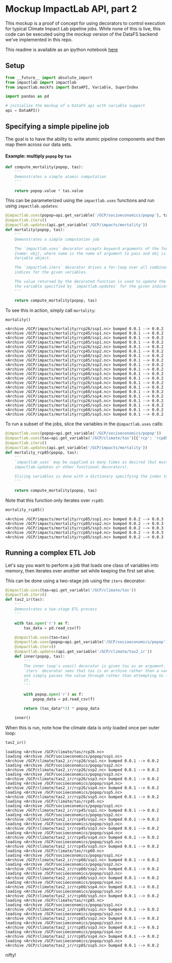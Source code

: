 # Mockup ImpactLab API, part 2

This mockup is a proof of concept for using decorators to control execution for typical Climate Impact Lab pipeline jobs. While none of this is live, this code can be executed using the mockup version of the DataFS backend we've implemented in this repo.

This readme is available as an ipython notebook [here](https://github.com/ClimateImpactLab/impactlab_api_mockup_2/tree/master/README.ipynb)

## Setup

```python
from __future__ import absolute_import
from impactlab import impactlab
from impactlab.mockfs import DataAPI, Variable, SuperIndex

import pandas as pd
```


```python
# initialize the mockup of a DataFS api with variable support
api = DataAPI()
```

## Specifying a simple pipeline job

The goal is to have the ability to write atomic pipeline components and then map them across our data sets.

#### Example: multiply `popop` by `tas`


```python
def compute_mortality(popop, tas):
    '''
    Demonstrates a simple atomic computation
    '''

    return popop.value * tas.value


```

This can be parameterized using the `impactlab.uses` functions and run using `impactlab.updates`:


```python
@impactlab.uses(popop=api.get_variable('/GCP/socioeconomics/popop'), tas=api.get_variable('/GCP/climate/tas'))
@impactlab.iters()
@impactlab.updates(api.get_variable('/GCP/impacts/mortality'))
def mortality(popop, tas):
    '''
    Demonstrates a simple computation job

    The `impactlab.uses` decorator accepts keyword arguments of the form 
    {name: obj}, where name is the name of argument to pass and obj is a mockfs
    Variable object.

    The `impactlab.iters` decorator drives a for-loop over all combinations of
    indices for the given variables.

    The value returned by the decorated function is used to update the value of
    the variable specified by `impactlab.updates` for the given indices.
    '''

    return compute_mortality(popop, tas)
```

To see this in action, simply call `mortality`:


```python
mortality()
```

    <Archive /GCP/impacts/mortality/rcp26/ssp1.nc> bumped 0.0.1 --> 0.0.2
    <Archive /GCP/impacts/mortality/rcp45/ssp1.nc> bumped 0.0.1 --> 0.0.2
    <Archive /GCP/impacts/mortality/rcp60/ssp1.nc> bumped 0.0.1 --> 0.0.2
    <Archive /GCP/impacts/mortality/rcp85/ssp1.nc> bumped 0.0.1 --> 0.0.2
    <Archive /GCP/impacts/mortality/rcp26/ssp2.nc> bumped 0.0.1 --> 0.0.2
    <Archive /GCP/impacts/mortality/rcp45/ssp2.nc> bumped 0.0.1 --> 0.0.2
    <Archive /GCP/impacts/mortality/rcp60/ssp2.nc> bumped 0.0.1 --> 0.0.2
    <Archive /GCP/impacts/mortality/rcp85/ssp2.nc> bumped 0.0.1 --> 0.0.2
    <Archive /GCP/impacts/mortality/rcp26/ssp3.nc> bumped 0.0.1 --> 0.0.2
    <Archive /GCP/impacts/mortality/rcp45/ssp3.nc> bumped 0.0.1 --> 0.0.2
    <Archive /GCP/impacts/mortality/rcp60/ssp3.nc> bumped 0.0.1 --> 0.0.2
    <Archive /GCP/impacts/mortality/rcp85/ssp3.nc> bumped 0.0.1 --> 0.0.2
    <Archive /GCP/impacts/mortality/rcp26/ssp4.nc> bumped 0.0.1 --> 0.0.2
    <Archive /GCP/impacts/mortality/rcp45/ssp4.nc> bumped 0.0.1 --> 0.0.2
    <Archive /GCP/impacts/mortality/rcp60/ssp4.nc> bumped 0.0.1 --> 0.0.2
    <Archive /GCP/impacts/mortality/rcp85/ssp4.nc> bumped 0.0.1 --> 0.0.2
    <Archive /GCP/impacts/mortality/rcp26/ssp5.nc> bumped 0.0.1 --> 0.0.2
    <Archive /GCP/impacts/mortality/rcp45/ssp5.nc> bumped 0.0.1 --> 0.0.2
    <Archive /GCP/impacts/mortality/rcp60/ssp5.nc> bumped 0.0.1 --> 0.0.2
    <Archive /GCP/impacts/mortality/rcp85/ssp5.nc> bumped 0.0.1 --> 0.0.2


To run a subset of the jobs, slice the variables in the `@impactlab.uses` calls:


```python
@impactlab.uses(popop=api.get_variable('/GCP/socioeconomics/popop'))
@impactlab.uses(tas=api.get_variable('/GCP/climate/tas')[{'rcp': 'rcp85'}])
@impactlab.iters()
@impactlab.updates(api.get_variable('/GCP/impacts/mortality'))
def mortality_rcp85(popop, tas):
    '''
    `impactlab_uses` may be supplied as many times as desired (but must be above
    impactlab.updates or other functional decorators).
    
    Slicing variables is done with a dictionary specifying the index to be sliced
    '''

    return compute_mortality(popop, tas)
```

Note that this function only iterates over `rcp85`:


```python
mortality_rcp85()
```

    <Archive /GCP/impacts/mortality/rcp85/ssp1.nc> bumped 0.0.2 --> 0.0.3
    <Archive /GCP/impacts/mortality/rcp85/ssp2.nc> bumped 0.0.2 --> 0.0.3
    <Archive /GCP/impacts/mortality/rcp85/ssp3.nc> bumped 0.0.2 --> 0.0.3
    <Archive /GCP/impacts/mortality/rcp85/ssp4.nc> bumped 0.0.2 --> 0.0.3
    <Archive /GCP/impacts/mortality/rcp85/ssp5.nc> bumped 0.0.2 --> 0.0.3


## Running a complex ETL Job

Let's say you want to perform a job that loads one class of variables into memory, then iterates over another set while keeping the first set alive.

This can be done using a two-stage job using the `iters` decorator:


```python
@impactlab.uses(tas=api.get_variable('/GCP/climate/tas'))
@impactlab.iters()
def tas2_ir(tas):
    '''
    Demonstrates a two-stage ETL process
    '''

    with tas.open('r') as f:
        tas_data = pd.read_csv(f)

    @impactlab.uses(tas=tas)
    @impactlab.uses(popop=api.get_variable('/GCP/socioeconomics/popop'))
    @impactlab.iters()
    @impactlab.updates(api.get_variable('/GCP/climate/tas2_ir'))
    def inner(popop, tas):
        '''
        The inner loop's uses() decorator is given tas as an argument. The
        `iters` decorator sees that tas is an archive rather than a variable
        and simply passes the value through rather than attempting to loop over
        it.
        '''

        with popop.open('r') as f:
            popop_data = pd.read_csv(f)

        return (tas_data**2) * popop_data

    inner()
```

When this is run, note how the climate data is only loaded once per outer loop:


```python
tas2_ir()
```

    loading <Archive /GCP/climate/tas/rcp26.nc>
    loading <Archive /GCP/socioeconomics/popop/ssp1.nc>
    <Archive /GCP/climate/tas2_ir/rcp26/ssp1.nc> bumped 0.0.1 --> 0.0.2
    loading <Archive /GCP/socioeconomics/popop/ssp2.nc>
    <Archive /GCP/climate/tas2_ir/rcp26/ssp2.nc> bumped 0.0.1 --> 0.0.2
    loading <Archive /GCP/socioeconomics/popop/ssp3.nc>
    <Archive /GCP/climate/tas2_ir/rcp26/ssp3.nc> bumped 0.0.1 --> 0.0.2
    loading <Archive /GCP/socioeconomics/popop/ssp4.nc>
    <Archive /GCP/climate/tas2_ir/rcp26/ssp4.nc> bumped 0.0.1 --> 0.0.2
    loading <Archive /GCP/socioeconomics/popop/ssp5.nc>
    <Archive /GCP/climate/tas2_ir/rcp26/ssp5.nc> bumped 0.0.1 --> 0.0.2
    loading <Archive /GCP/climate/tas/rcp45.nc>
    loading <Archive /GCP/socioeconomics/popop/ssp1.nc>
    <Archive /GCP/climate/tas2_ir/rcp45/ssp1.nc> bumped 0.0.1 --> 0.0.2
    loading <Archive /GCP/socioeconomics/popop/ssp2.nc>
    <Archive /GCP/climate/tas2_ir/rcp45/ssp2.nc> bumped 0.0.1 --> 0.0.2
    loading <Archive /GCP/socioeconomics/popop/ssp3.nc>
    <Archive /GCP/climate/tas2_ir/rcp45/ssp3.nc> bumped 0.0.1 --> 0.0.2
    loading <Archive /GCP/socioeconomics/popop/ssp4.nc>
    <Archive /GCP/climate/tas2_ir/rcp45/ssp4.nc> bumped 0.0.1 --> 0.0.2
    loading <Archive /GCP/socioeconomics/popop/ssp5.nc>
    <Archive /GCP/climate/tas2_ir/rcp45/ssp5.nc> bumped 0.0.1 --> 0.0.2
    loading <Archive /GCP/climate/tas/rcp60.nc>
    loading <Archive /GCP/socioeconomics/popop/ssp1.nc>
    <Archive /GCP/climate/tas2_ir/rcp60/ssp1.nc> bumped 0.0.1 --> 0.0.2
    loading <Archive /GCP/socioeconomics/popop/ssp2.nc>
    <Archive /GCP/climate/tas2_ir/rcp60/ssp2.nc> bumped 0.0.1 --> 0.0.2
    loading <Archive /GCP/socioeconomics/popop/ssp3.nc>
    <Archive /GCP/climate/tas2_ir/rcp60/ssp3.nc> bumped 0.0.1 --> 0.0.2
    loading <Archive /GCP/socioeconomics/popop/ssp4.nc>
    <Archive /GCP/climate/tas2_ir/rcp60/ssp4.nc> bumped 0.0.1 --> 0.0.2
    loading <Archive /GCP/socioeconomics/popop/ssp5.nc>
    <Archive /GCP/climate/tas2_ir/rcp60/ssp5.nc> bumped 0.0.1 --> 0.0.2
    loading <Archive /GCP/climate/tas/rcp85.nc>
    loading <Archive /GCP/socioeconomics/popop/ssp1.nc>
    <Archive /GCP/climate/tas2_ir/rcp85/ssp1.nc> bumped 0.0.1 --> 0.0.2
    loading <Archive /GCP/socioeconomics/popop/ssp2.nc>
    <Archive /GCP/climate/tas2_ir/rcp85/ssp2.nc> bumped 0.0.1 --> 0.0.2
    loading <Archive /GCP/socioeconomics/popop/ssp3.nc>
    <Archive /GCP/climate/tas2_ir/rcp85/ssp3.nc> bumped 0.0.1 --> 0.0.2
    loading <Archive /GCP/socioeconomics/popop/ssp4.nc>
    <Archive /GCP/climate/tas2_ir/rcp85/ssp4.nc> bumped 0.0.1 --> 0.0.2
    loading <Archive /GCP/socioeconomics/popop/ssp5.nc>
    <Archive /GCP/climate/tas2_ir/rcp85/ssp5.nc> bumped 0.0.1 --> 0.0.2


nifty!
